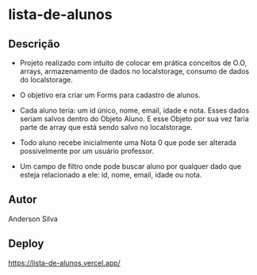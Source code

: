 # lista-de-alunos

## Descrição

- Projeto realizado com intuito de colocar em prática conceitos de O.O, arrays, armazenamento de dados no localstorage, consumo de dados do localstorage. 

- O objetivo era criar um Forms para cadastro de alunos. 

- Cada aluno teria: um id único, nome, email, idade e nota. Esses dados seriam salvos dentro do Objeto Aluno. E esse Objeto por sua vez faria parte de array que está sendo salvo no localstorage. 

- Todo aluno recebe inicialmente uma Nota 0 que pode ser alterada possivelmente por um usuário professor.

- Um campo de filtro onde pode buscar aluno por qualquer dado que esteja relacionado a ele: id, nome, email, idade ou nota. 

## Autor 
Anderson Silva

## Deploy
https://lista-de-alunos.vercel.app/

